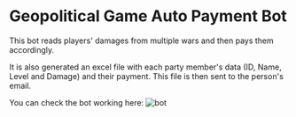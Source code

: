 # Geopolitical Game Auto Payment Bot

This bot reads players' damages from multiple wars and then pays them accordingly.

It is also generated an excel file with each party member's data (ID, Name, Level and Damage) and their payment. This file is then sent to the person's email.

You can check the bot working here: ![bot](ttps://youtu.be/_9LBK0IR76s)
